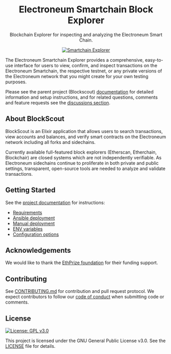 <h1 align="center">Electroneum Smartchain Block Explorer</h1>
<p align="center">Blockchain Explorer for inspecting and analyzing the Electroneum Smart Chain.</p>
<div align="center">

[![Smartchain Explorer](https://github.com/electroneum/electroneum-sc-block-explorer/workflows/Blockscout/badge.svg?branch=master)](https://github.com/electroneum/electroneum-sc-blockexplorer/actions) 

</div>

The Electroneum Smartchain Explorer provides a comprehensive, easy-to-use interface for users to view, confirm, and inspect transactions on the Electroneum Smartchain, the respective testnet, or any private versions of the Electroneum network that you might create for your own testing purposes.

Please see the parent project (Blockscout) [documentation](https://docs.blockscout.com/) for detailed information and setup instructions, and for related questions, comments and feature requests see the [discussions section](https://github.com/blockscout/blockscout/discussions).

## About BlockScout

BlockScout is an Elixir application that allows users to search transactions, view accounts and balances, and verify smart contracts on the Electroneum network including all forks and sidechains.

Currently available full-featured block explorers (Etherscan, Etherchain, Blockchair) are closed systems which are not independently verifiable.  As Electroneum sidechains continue to proliferate in both private and public settings, transparent, open-source tools are needed to analyze and validate transactions.

## Getting Started

See the [project documentation](https://docs.blockscout.com/) for instructions:
- [Requirements](https://docs.blockscout.com/for-developers/information-and-settings/requirements)
- [Ansible deployment](https://docs.blockscout.com/for-developers/ansible-deployment)
- [Manual deployment](https://docs.blockscout.com/for-developers/manual-deployment)
- [ENV variables](https://docs.blockscout.com/for-developers/information-and-settings/env-variables)
- [Configuration options](https://docs.blockscout.com/for-developers/configuration-options)

## Acknowledgements

We would like to thank the [EthPrize foundation](http://ethprize.io/) for their funding support.

## Contributing

See [CONTRIBUTING.md](CONTRIBUTING.md) for contribution and pull request protocol. We expect contributors to follow our [code of conduct](CODE_OF_CONDUCT.md) when submitting code or comments.

## License

[![License: GPL v3.0](https://img.shields.io/badge/License-GPL%20v3-blue.svg)](https://www.gnu.org/licenses/gpl-3.0)

This project is licensed under the GNU General Public License v3.0. See the [LICENSE](LICENSE) file for details.
 
